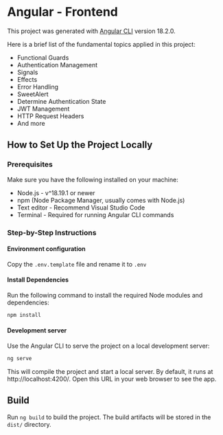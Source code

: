 # Angular - Frontend

This project was generated with [Angular CLI](https://github.com/angular/angular-cli) version 18.2.0.

Here is a brief list of the fundamental topics applied in this project:

  * Functional Guards
  * Authentication Management
  * Signals
  * Effects
  * Error Handling
  * SweetAlert
  * Determine Authentication State
  * JWT Management
  * HTTP Request Headers
  * And more

## How to Set Up the Project Locally

### Prerequisites

Make sure you have the following installed on your machine:

- Node.js - v^18.19.1 or newer
- npm (Node Package Manager, usually comes with Node.js)
- Text editor - Recommend Visual Studio Code
- Terminal - Required for running Angular CLI commands

### Step-by-Step Instructions

#### Environment configuration

Copy the ```.env.template``` file and rename it to ```.env```

#### Install Dependencies

Run the following command to install the required Node modules and dependencies:

```bash
npm install
```

#### Development server

Use the Angular CLI to serve the project on a local development server:

```bash
ng serve
```

This will compile the project and start a local server. By default, it runs at http://localhost:4200/. Open this URL in your web browser to see the app.

## Build

Run `ng build` to build the project. The build artifacts will be stored in the `dist/` directory.
